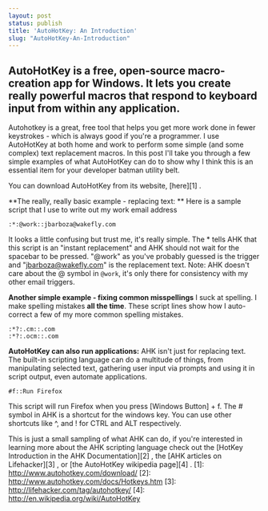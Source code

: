 ```yaml
---
layout: post
status: publish
title: 'AutoHotKey: An Introduction'
slug: "AutoHotKey-An-Introduction"
---
```


## AutoHotKey is a free, open-source macro-creation app for Windows. It lets you create really powerful macros that respond to keyboard input from within any application. 

Autohotkey is a great, free tool that helps you get more work done in fewer keystrokes - which is always good if you're a programmer. I use AutoHotKey at both home and work to perform some simple (and some complex) text replacement macros. In this post I'll take you through a few simple examples of what AutoHotKey can do to show why I think this is an essential item for your developer batman utility belt.

You can download AutoHotKey from its website, [here][1] .

**The really, really basic example - replacing text: **
Here is a sample script that I use to write out my work email address

    
    :*:@work::jbarboza@wakefly.com
    


It looks a little confusing but trust me, it's really simple. The * tells AHK that this script is an "instant replacement" and AHK should not wait for the spacebar to be pressed. "@work" as you've probably guessed is the trigger and "jbarboza@wakefly.com" is the replacement text. Note: AHK doesn't care about the @ symbol in `@work`, it's only there for consistency with my other email triggers.

**Another simple example - fixing common misspellings**
I suck at spelling. I make spelling mistakes **all the time**. These script lines show how I auto-correct a few of my more common spelling mistakes.

    
    :*?:.cm::.com 
    :*?:.ocm::.com
    


**AutoHotKey can also run applications:**
AHK isn't just for replacing text. The built-in scripting language can do a multitude of things, from manipulating selected text, gathering user input via prompts and using it in script output, even automate applications.

    
    #f::Run Firefox
    


This script will run Firefox when you press [Windows Button] + f. The # symbol in AHK is a shortcut for the windows key. You can use other shortcuts like ^, and ! for CTRL and ALT respectively.

This is just a small sampling of what AHK can do, if you're interested in learning more about the AHK scripting language check out the [HotKey Introduction in the AHK Documentation][2] , the [AHK articles on Lifehacker][3] , or [the AutoHotKey wikipedia page][4] .
  [1]: http://www.autohotkey.com/download/
  [2]: http://www.autohotkey.com/docs/Hotkeys.htm
  [3]: http://lifehacker.com/tag/autohotkey/
  [4]: http://en.wikipedia.org/wiki/AutoHotKey
